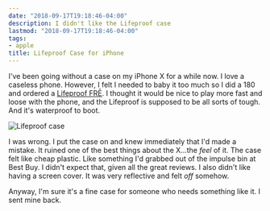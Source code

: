```yaml
---
date: "2018-09-17T19:18:46-04:00"
description: I didn't like the Lifeproof case
lastmod: "2018-09-17T19:18:46-04:00"
tags:
- apple
title: Lifeproof Case for iPhone
---
```


I've been going without a case on my iPhone X for a while now. I love a caseless phone. However, I felt I needed to baby it too much so I did a 180 and ordered a [Lifeproof FRĒ](https://www.lifeproof.com/en-us/iphone-x/fre-for-iphone-x/lpfr-apl-iphn17.html). I thought it would be nice to play more fast and loose with the phone, and the Lifeproof is supposed to be all sorts of tough. And it's waterproof to boot.

![Lifeproof case](/img/2018/2018-09-17_lifeproof.jpg "Lifeproof case")

I was wrong. I put the case on and knew immediately that I'd made a mistake. It ruined one of the best things about the X...the _feel_ of it. The case felt like cheap plastic. Like something I'd grabbed out of the impulse bin at Best Buy. I didn't expect that, given all the great reviews. I also didn't like having a screen cover. It was very reflective and felt _off_ somehow.

Anyway, I'm sure it's a fine case for someone who needs something like it. I sent mine back.
